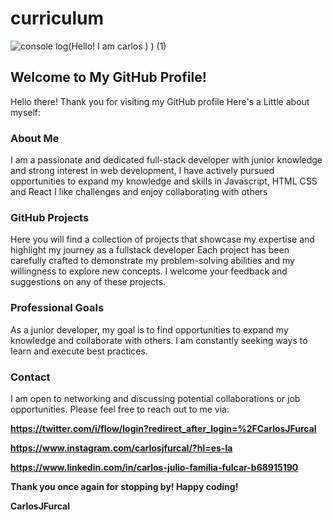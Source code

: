 # curriculum
![console log(Hello! I am carlos ) ) (1)](https://github.com/carlosgits/curriculum/assets/122765151/eedd6989-e089-4cb5-91e2-ac723f5c9e33)

## Welcome to My GitHub Profile!

Hello there! Thank you for visiting my GitHub profile Here's a Little about myself:

### About Me

I am a passionate and dedicated full-stack developer with junior knowledge and strong interest in web development, I have actively pursued opportunities to expand my knowledge and skills in Javascript, HTML CSS and React  I like challenges and enjoy collaborating with others

### GitHub Projects

Here you will find a collection of projects that showcase my expertise and highlight my journey as a fullstack developer Each project has been carefully crafted to demonstrate my problem-solving abilities and my willingness to explore new concepts. I welcome your feedback and suggestions on any of these projects.

### Professional Goals

As a junior developer, my goal is to  find opportunities to expand my knowledge and collaborate with others. I am constantly seeking ways to learn and execute best practices.

### Contact

I am open to networking and discussing potential collaborations or job opportunities. Please feel free to reach out to me via:<b/>

https://twitter.com/i/flow/login?redirect_after_login=%2FCarlosJFurcal

https://www.instagram.com/carlosjfurcal/?hl=es-la

https://www.linkedin.com/in/carlos-julio-familia-fulcar-b68915190

Thank you once again for stopping by! Happy coding!

CarlosJFurcal

